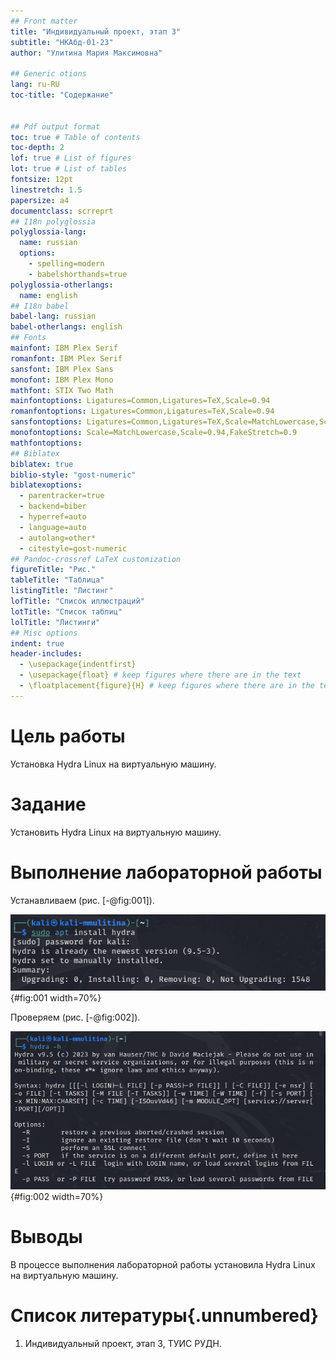 ```yaml
---
## Front matter
title: "Индивидуальный проект, этап 3"
subtitle: "НКАбд-01-23"
author: "Улитина Мария Максимовна"

## Generic otions
lang: ru-RU
toc-title: "Содержание"


## Pdf output format
toc: true # Table of contents
toc-depth: 2
lof: true # List of figures
lot: true # List of tables
fontsize: 12pt
linestretch: 1.5
papersize: a4
documentclass: scrreprt
## I18n polyglossia
polyglossia-lang:
  name: russian
  options:
	- spelling=modern
	- babelshorthands=true
polyglossia-otherlangs:
  name: english
## I18n babel
babel-lang: russian
babel-otherlangs: english
## Fonts
mainfont: IBM Plex Serif
romanfont: IBM Plex Serif
sansfont: IBM Plex Sans
monofont: IBM Plex Mono
mathfont: STIX Two Math
mainfontoptions: Ligatures=Common,Ligatures=TeX,Scale=0.94
romanfontoptions: Ligatures=Common,Ligatures=TeX,Scale=0.94
sansfontoptions: Ligatures=Common,Ligatures=TeX,Scale=MatchLowercase,Scale=0.94
monofontoptions: Scale=MatchLowercase,Scale=0.94,FakeStretch=0.9
mathfontoptions:
## Biblatex
biblatex: true
biblio-style: "gost-numeric"
biblatexoptions:
  - parentracker=true
  - backend=biber
  - hyperref=auto
  - language=auto
  - autolang=other*
  - citestyle=gost-numeric
## Pandoc-crossref LaTeX customization
figureTitle: "Рис."
tableTitle: "Таблица"
listingTitle: "Листинг"
lofTitle: "Список иллюстраций"
lotTitle: "Список таблиц"
lolTitle: "Листинги"
## Misc options
indent: true
header-includes:
  - \usepackage{indentfirst}
  - \usepackage{float} # keep figures where there are in the text
  - \floatplacement{figure}{H} # keep figures where there are in the text
---
```


# Цель работы

Установка Hydra Linux на виртуальную машину.


# Задание

Установить Hydra Linux на виртуальную машину.

# Выполнение лабораторной работы

Устанавливаем (рис. [-@fig:001]).

![hydra](image/1.PNG){#fig:001 width=70%}

Проверяем (рис. [-@fig:002]).

![установка завершена](image/2.PNG){#fig:002 width=70%}






# Выводы

В процессе выполнения лабораторной работы установила Hydra Linux на виртуальную машину.

# Список литературы{.unnumbered}

1. Индивидуальный проект, этап 3, ТУИС РУДН.
